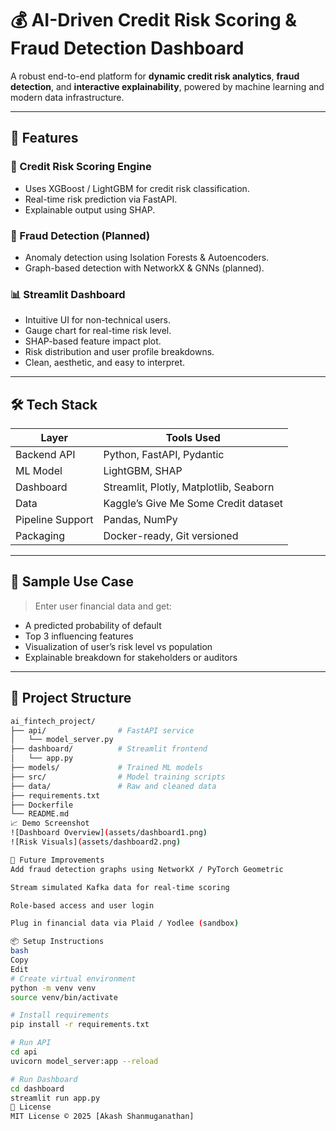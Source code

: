 # 💰 AI-Driven Credit Risk Scoring & Fraud Detection Dashboard

A robust end-to-end platform for **dynamic credit risk analytics**, **fraud detection**, and **interactive explainability**, powered by machine learning and modern data infrastructure.

---

## 🚀 Features

### 🧠 Credit Risk Scoring Engine
- Uses XGBoost / LightGBM for credit risk classification.
- Real-time risk prediction via FastAPI.
- Explainable output using SHAP.

### 🔐 Fraud Detection (Planned)
- Anomaly detection using Isolation Forests & Autoencoders.
- Graph-based detection with NetworkX & GNNs (planned).

### 📊 Streamlit Dashboard
- Intuitive UI for non-technical users.
- Gauge chart for real-time risk level.
- SHAP-based feature impact plot.
- Risk distribution and user profile breakdowns.
- Clean, aesthetic, and easy to interpret.

---

## 🛠️ Tech Stack

| Layer            | Tools Used                                      |
|------------------|-------------------------------------------------|
| Backend API      | Python, FastAPI, Pydantic                       |
| ML Model         | LightGBM, SHAP                                  |
| Dashboard        | Streamlit, Plotly, Matplotlib, Seaborn         |
| Data             | Kaggle’s Give Me Some Credit dataset            |
| Pipeline Support | Pandas, NumPy                                   |
| Packaging        | Docker-ready, Git versioned                     |

---

## 🧪 Sample Use Case

> Enter user financial data and get:
- A predicted probability of default
- Top 3 influencing features
- Visualization of user’s risk level vs population
- Explainable breakdown for stakeholders or auditors

---

## 📁 Project Structure

```bash
ai_fintech_project/
├── api/                # FastAPI service
│   └── model_server.py
├── dashboard/          # Streamlit frontend
│   └── app.py
├── models/             # Trained ML models
├── src/                # Model training scripts
├── data/               # Raw and cleaned data
├── requirements.txt
├── Dockerfile
└── README.md
📈 Demo Screenshot
![Dashboard Overview](assets/dashboard1.png)
![Risk Visuals](assets/dashboard2.png)

🧩 Future Improvements
Add fraud detection graphs using NetworkX / PyTorch Geometric

Stream simulated Kafka data for real-time scoring

Role-based access and user login

Plug in financial data via Plaid / Yodlee (sandbox)

📦 Setup Instructions
bash
Copy
Edit
# Create virtual environment
python -m venv venv
source venv/bin/activate

# Install requirements
pip install -r requirements.txt

# Run API
cd api
uvicorn model_server:app --reload

# Run Dashboard
cd dashboard
streamlit run app.py
📄 License
MIT License © 2025 [Akash Shanmuganathan]
